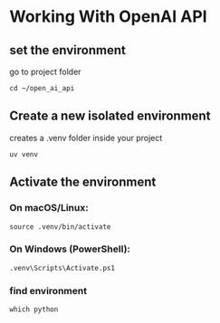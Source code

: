 # Working With OpenAI API 

## set the environment 

go to project folder

```
cd ~/open_ai_api
```

## Create a new isolated environment

 creates a .venv folder inside your project
```
uv venv
```


## Activate the environment

### On macOS/Linux:


```
source .venv/bin/activate
```


### On Windows (PowerShell):

```
.venv\Scripts\Activate.ps1
```


### find environment 

``` 
which python 
```
